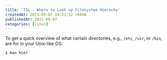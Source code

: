 ```yaml
---
title: 'TIL - Where to Look up Filesystem Hierachy'
createdAt: 2021-09-07 10:31:52 +0800
publishedAt: 2021-09-07
categories: [linux]
---
```


To get a quick overview of what certain directories, e.g., `/etc`, `/usr`, or `/bin`, are for in your Unix-like OS:

```shell
$ man hier
```
